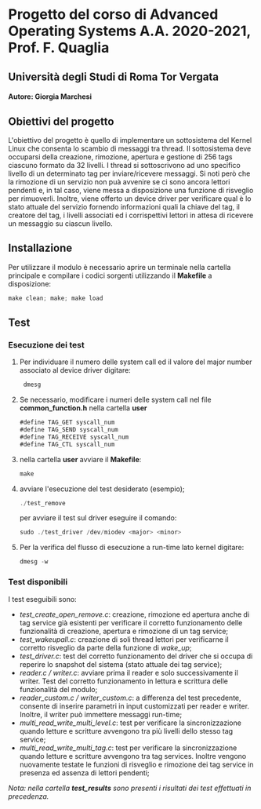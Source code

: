 # Progetto del corso di Advanced Operating Systems A.A. 2020-2021, Prof. F. Quaglia
## Università degli Studi di Roma Tor Vergata
#### Autore: Giorgia Marchesi

## Obiettivi del progetto
L'obiettivo del progetto è quello di implementare un sottosistema del Kernel Linux che consenta lo scambio di messaggi tra thread. Il sottosistema deve occuparsi della creazione, rimozione, apertura e gestione di 256 tags ciascuno formato da 32 livelli. 
I thread si sottoscrivono ad uno specifico livello di un determinato tag per inviare/ricevere messaggi. Si noti però che la rimozione di un servizio non puà avvenire se ci sono ancora lettori pendenti e, in tal caso,
viene messa a disposizione una funzione di risveglio per rimuoverli.
Inoltre, viene offerto un device driver per verificare qual è lo stato attuale del servizio fornendo informazioni quali la chiave del tag, il creatore del tag, i livelli associati ed i corrispettivi lettori in attesa di ricevere un messaggio su ciascun livello.

## Installazione
Per utilizzare il modulo è necessario aprire un terminale nella cartella principale e compilare i codici sorgenti utilizzando il **Makefile** a disposizione:
``` js
make clean; make; make load
```

## Test

### Esecuzione dei test
1. Per individuare il numero delle system call ed il valore del major number associato al device driver digitare:
    ```js
     dmesg 
   ```
   
2. Se necessario, modificare i numeri delle system call nel file **common_function.h** nella cartella **user**
     ``` js
    #define TAG_GET syscall_num
    #define TAG_SEND syscall_num
    #define TAG_RECEIVE syscall_num
    #define TAG_CTL syscall_num
    ```
3. nella cartella **user** avviare il **Makefile**:
    ``` js
    make 
   ```
4. avviare l'esecuzione del test desiderato (esempio);
    ``` js
    ./test_remove 
   ```
   per avviare il test sul driver eseguire il comando:
    ``` js
    sudo ./test_driver /dev/miodev <major> <minor> 
   ```
5. Per la verifica del flusso di esecuzione a run-time lato kernel digitare:
    ``` js
    dmesg -w 
    ```

### Test disponibili

I test eseguibili sono:

* *test_create_open_remove.c*: creazione, rimozione ed apertura anche di tag service già esistenti per verificare il corretto funzionamento delle funzionalità di creazione, apertura e rimozione di un tag service;
* *test_wakeupall.c*: creazione di soli thread lettori per verificarne il corretto risveglio da parte della funzione di *wake_up*;
* *test_driver.c*: test del corretto funzionamento del driver che si occupa di reperire lo snapshot del sistema (stato attuale dei tag service);
* *reader.c / writer.c*: avviare prima il reader e solo successivamente il writer. Test del corretto funzionamento in lettura e scrittura delle funzionalità del modulo;
* *reader_custom.c / writer_custom.c*: a differenza del test precedente, consente di inserire parametri in input customizzati per reader e writer. Inoltre, il writer può immettere messaggi run-time;
* *multi_read_write_multi_level.c*: test per verificare la sincronizzazione quando letture e scritture avvengono tra più livelli dello stesso tag service;
* *multi_read_write_multi_tag.c*: test per verificare la sincronizzazione quando letture e scritture avvengono tra tag services. Inoltre vengono nuovamente testate le funzioni di risveglio e rimozione dei tag service in presenza ed assenza di lettori pendenti;

*Nota: nella cartella **test_results** sono presenti i risultati dei test effettuati in precedenza.*


